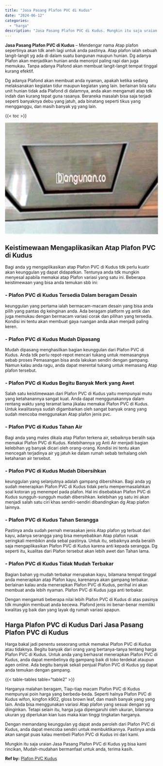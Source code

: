 ```yaml
---
title: "Jasa Pasang Plafon PVC di Kudus"
date: "2024-06-12"
categories: 
  - "harga"
description: "Jasa Pasang Plafon PVC di Kudus. Mungkin itu saja uraian Jasa Pasang Plafon PVC di Kudus yg bisa kami rincikan, Mudah-mudahan bermanfaat untuk anda, terima k..."
---
```


**Jasa Pasang Plafon PVC di Kudus** – Mendengar nama Atap plafon sepertinya akan tdk aneh lagi untuk anda pastinya. Atap plafon ialah sebuah langit-langit yg ada di dalam suatu bangunan maupun hunian. Dg adanya Plafon akan menjadikan hunian anda menonjol paling rapi dan juga memukau. Tanpa adanya Plafond akan membuat langit-langit tempat tinggal kurang efektif.

Dg adanya Plafond akan membuat anda nyaman, apakah ketika sedang melaksanakan kegiatan tidur maupun kegiatan yang lain. berlainan bila satu unit hunian tidak ada Plafond di dalamnya, anda akan mengamati atap tdk indah dan kurang tepat guna rasanya. Beraneka masalah bisa saja terjadi seperti banyaknya debu yang jatuh, ada binatang seperti tikus yang mengganggu, dan masih banyak yg yang lain.

{{< toc >}}

![Jasa Pasang Plafon PVC di Kudus](/images/flafond-pvc-murah14.png)

## Keistimewaan Mengaplikasikan Atap Plafon PVC di Kudus

Bagi anda yg mengaplikasikan atap Plafon PVC di Kudus tdk perlu kuatir akan keunggulan yg dapat didapatkan. Tentunya anda tdk mungkin menyesal apabila memakai atap Plafon variasi yang satu ini. Beberapa keistimewaan yang bisa anda temukan sbb ini:

### \- Plafon PVC di Kudus Tersedia Dalam beragam Desain

keunggulan yang pertama ialah bermacam-macam desain yang bisa anda pilih yang pantas dg keinginan anda. Ada beragam platform yg antik dan juga memukau dengan bermacam variasi corak dan pilihan yang tersedia. Kondisi ini tentu akan membuat gaya ruangan anda akan menjadi paling keren.

### \- Plafon PVC di Kudus Mudah Dipasang

Mudah dipasang menghasilkan bagian keunggulan dari Plafon PVC di Kudus. Anda tdk perlu repot-repot mencari tukang untuk memasangnya sebab proses Pemasangan bisa anda lakukan sendiri dengan gampang. Namun kalau anda ragu, anda dapat merental tukang untuk memasang Atap plafon tersebut.

### \- Plafon PVC di Kudus Begitu Banyak Merk yang Awet

Salah satu keistimewaan dari Plafon PVC di Kudus yaitu mempunyai mutu yang ketahanannya sangat kuat. Anda dapat menggunakannya dalam rentang waktu yang teramat lama jikalau memakai Plafon PVC di Kudus. Untuk kwalitasnya sudah digambarkan oleh sangat banyak orang yang sudah mencoba menggunakan Atap plafon jenis pvc.

### \- Plafon PVC di Kudus Tahan Air

Bagi anda yang males dikala atap Plafon terkena air, sebaiknya beralih saja memakai Plafon PVC di Kudus. Kelebihannya yg Anti Air menjadi bagian kelebihan yg banyak dicari oleh orang-orang. Kondisi ini tentu akan mencegah terjadinya air yg jatuh ke dalam rumah sebab terhalang oleh ketahanan air tersebut.

### \- Plafon PVC di Kudus Mudah Dibersihkan

keunggulan yang selanjutnya adalah gampang dibersihkan. Bagi anda yg sudah menerapkan Plafon PVC di Kudus tidak perlu mempermasalahkan soal kotoran yg menempel pada plafon. Hal ini disebabkan Plafon PVC di Kudus sungguh-sungguh mudah dibersihkan. kelebihan yg satu ini akan menjadi salah satu ciri khas sendiri-sendiri dibandingkan dg Atap plafon lainnya.

### \- Plafon PVC di Kudus Tahan Serangga

Pastinya anda sudah pernah merasakan jenis Atap plafon yg terbuat dari kayu, adanya serangga yang bisa menyebabkan Atap plafon rusak seringkali membikin anda sebal pastinya. Untuk itu, sebaiknya anda beralih saja mengaplikasikan Plafon PVC di Kudus karena anti kepada serangga. Dg seperti itu, kualitas dari Plafon tersebut akan lebih awet dan Tahan lama.

### \- Plafon PVC di Kudus Tidak Mudah Terbakar

Bagian bahan yg mudah terbakar merupakan kayu, bilamana tempat tinggal anda menerapkan atap Plafon kayu, karenanya akan gampang terbakar. berlainan kalau anda menerapkan Plafon PVC di Kudus, perihal ini akan membuat anda lebih nyaman. Plafon PVC di Kudus juga anti terbakar.

Dengan mengamati beberapa nilai lebih Plafon PVC di Kudus di atas pasinya tdk mungkin membuat anda kecewa. Plafond jenis ini benar-benar memiliki kwalitas yg baik dan yang layak dg rumah variasi apapun.

## Harga Plafon PVC di Kudus Dari Jasa Pasang Plafon PVC di Kudus

Harga bakal jadi penentu seseorang untuk memakai Plafon PVC di Kudus atau tidaknya. Begitu banyak dari orang yang bertanya-tanya tentang harga Plafon PVC di Kudus. Untuk anda yang berhasrat menerapkan Plafon PVC di Kudus, anda dapat membelinya dg gampang baik di toko terdekat ataupun agen online. Ada begitu banyak sekali penjual Plafon PVC di Kudus yg dapat anda temukan dengan gampang.

{{< table-tables table="table2" >}}

Harganya malahan beragam, Tiap-tiap macam Plafon PVC di Kudus mempunyai poin harga yang berbeda-beda. Seperti halnya Plafon PVC di Kudus wifon, kingfon k902, gloss brown leaf, dan masih banyak yang yang lain. Anda bisa menggunakan variasi Atap plafon yang sesuai dengan yg diinginkan. Tetapi selain itu, harga juga dipengaruhi oleh ukuran, bilamana ukuran yg diperlukan kian luas maka kian tinggi tingkatan harganya.

Dengan memandang keunggulan yg dapat anda peroleh dari Plafon PVC di Kudus, anda dapat mencoba sendiri untuk membuktikannya. Pastinya anda akan sangat puas kalau membeli Plafon PVC di Kudus ini dari kami.

Mungkin itu saja uraian Jasa Pasang Plafon PVC di Kudus yg bisa kami rincikan, Mudah-mudahan bermanfaat untuk anda, terima kasih.

**Ref by:** [Plafon PVC Kudus](https://id.wikipedia.org/wiki/Plafon)

